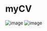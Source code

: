 # myCV

![image](https://user-images.githubusercontent.com/74106636/127780589-b2eb15f0-0152-4512-a4f2-a559d4ab5423.png)
![image](https://user-images.githubusercontent.com/74106636/127780591-9706d3c4-9254-403a-91b0-99d2b033ba96.png)
